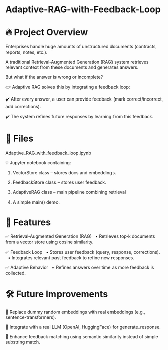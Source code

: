 # Adaptive-RAG-with-Feedback-Loop

# 🔥 Project Overview

Enterprises handle huge amounts of unstructured documents (contracts, reports, notes, etc.).

A traditional Retrieval‑Augmented Generation (RAG) system retrieves relevant context from these documents and generates answers.

But what if the answer is wrong or incomplete?

👉 Adaptive RAG solves this by integrating a feedback loop:

✔️ After every answer, a user can provide feedback (mark correct/incorrect, add corrections).

✔️ The system refines future responses by learning from this feedback.

# 📂 Files

Adaptive_RAG_with_feedback_loop.ipynb

💡 Jupyter notebook containing:

1) VectorStore class – stores docs and embeddings.

2) FeedbackStore class – stores user feedback.

3) AdaptiveRAG class – main pipeline combining retrieval
  
4) A simple main() demo.

# 🚀 Features

✅ Retrieval‑Augmented Generation (RAG)
  • Retrieves top‑k documents from a vector store using cosine similarity.

✅ Feedback Loop
  • Stores user feedback (query, response, corrections).
  • Integrates relevant past feedback to refine new responses.

✅ Adaptive Behavior
  • Refines answers over time as more feedback is collected.

# 🛠 Future Improvements

🔹 Replace dummy random embeddings with real embeddings (e.g., sentence-transformers).

🔹 Integrate with a real LLM (OpenAI, HuggingFace) for generate_response.

🔹 Enhance feedback matching using semantic similarity instead of simple substring match.
